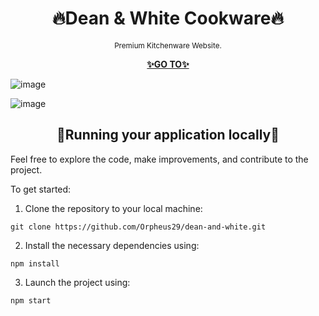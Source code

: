 <h1 align="center">🔥Dean & White Cookware🔥</h1>

<p align="center">
    <sup>Premium Kitchenware Website.</sup>
</p>

<p align="center">
  <a href="https://orpheus29.github.io/dean-and-white/">
    <strong>✨GO TO✨</strong>
  </a>
</p>

![image](https://github.com/Orpheus29/dean-and-white/assets/110335429/b3a34060-96d4-4af8-acd9-900bd625f65a)

![image](https://github.com/Orpheus29/dean-and-white/assets/110335429/f61eb201-8f0a-42ef-af66-ad8b7ea52ea3)

<h2 align="center">📌Running your application locally📌</h2>

Feel free to explore the code, make improvements, and contribute to the project.

To get started:

1. Clone the repository to your local machine:
```
git clone https://github.com/Orpheus29/dean-and-white.git
```

2. Install the necessary dependencies using:
```
npm install
```
3. Launch the project using:
```
npm start
```
